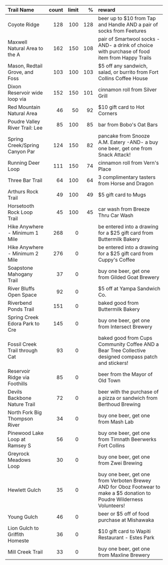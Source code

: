 | Trail Name                     |   count |   limit |   % | reward                                                                                                                  |
|:-------------------------------|--------:|--------:|----:|:------------------------------------------------------------------------------------------------------------------------|
| Coyote Ridge                   |     128 |     100 | 128 | beer up to $10 from Tap and Handle AND a pair of socks from Feetures                                                    |
| Maxwell Natural Area to the A  |     162 |     150 | 108 | pair of Smartwool socks -AND- a drink of choice with purchase of food item from Happy Trails                            |
| Mason, Redtail Grove, and Foss |     103 |     100 | 103 | $5 off any sandwich, salad, or burrito from Fort Collins Coffee House                                                   |
| Dixon Reservoir wide loop via  |     152 |     150 | 101 | cinnamon roll from Silver Grill                                                                                         |
| Red Mountain Natural Area      |      46 |      50 |  92 | $10 gift card to Hot Corners                                                                                            |
| Poudre Valley River Trail: Lee |      85 |     100 |  85 | bar from Bobo's Oat Bars                                                                                                |
| Spring Creek/Spring Canyon Par |     124 |     150 |  82 | pancake from Snooze A.M. Eatery -AND- a buy one beer, get one from Snack Attack!                                        |
| Running Deer Loop              |     111 |     150 |  74 | cinnamon roll from Vern's Place                                                                                         |
| Three Bar Trail                |      64 |     100 |  64 | 3 complimentary tasters from Horse and Dragon                                                                           |
| Arthurs Rock Trail             |      49 |     100 |  49 | $5 gift card to Mugs                                                                                                    |
| Horsetooth Rock Loop Trail     |      45 |     100 |  45 | car wash from Breeze Thru Car Wash                                                                                      |
| Hike Anywhere - Minimum 1 Mile |     268 |       0 |     | be entered into a drawing for a $25 gift card from Buttermilk Bakery                                                    |
| Hike Anywhere - Minimum 2 Mile |     276 |       0 |     | be entered into a drawing for a $25 gift card from Cuppy's Coffee                                                       |
| Soapstone Mahogany Trail       |      37 |       0 |     | buy one beer, get one from Gilded Goat Brewery                                                                          |
| River Bluffs Open Space        |      92 |       0 |     | $5 off at Yampa Sandwich Co.                                                                                            |
| Riverbend Ponds Trail          |     151 |       0 |     | baked good from Buttermilk Bakery                                                                                       |
| Spring Creek Edora Park to Cre |     145 |       0 |     | buy one beer, get one from Intersect Brewery                                                                            |
| Fossil Creek Trail through Cat |      93 |       0 |     | baked good from Cups Community Coffee AND a Bear Tree Collective designed compass patch and stickers!                   |
| Reservoir Ridge via Foothills  |      85 |       0 |     | beer from the Mayor of Old Town                                                                                         |
| Devils Backbone Nature Trail   |      72 |       0 |     | beer with the purchase of a pizza or sandwich from Berthoud Brewing                                                     |
| North Fork Big Thompson River  |      34 |       0 |     | buy one beer, get one from Mash Lab                                                                                     |
| Pinewood Lake Loop at Ramsey S |      56 |       0 |     | buy one beer, get one from Timnath Beerwerks Fort Collins                                                               |
| Greyrock Meadows Loop          |      30 |       0 |     | buy one beer, get one from Zwei Brewing                                                                                 |
| Hewlett Gulch                  |      35 |       0 |     | buy one beer, get one from Verboten Brewey AND for Oboz Footwear to make a $5 donation to Poudre Wilderness Volunteers! |
| Young Gulch                    |      46 |       0 |     | beer or $5 off of food purchase at Mishawaka                                                                            |
| Lion Gulch to Griffith Homeste |      36 |       0 |     | $10 gift card to Wapiti Restaurant - Estes Park                                                                         |
| Mill Creek Trail               |      33 |       0 |     | buy one beer, get one from Maxline Brewery                                                                              |